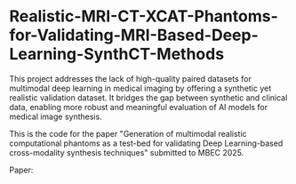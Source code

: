 # Realistic-MRI-CT-XCAT-Phantoms-for-Validating-MRI-Based-Deep-Learning-SynthCT-Methods
This project addresses the lack of high-quality paired datasets for multimodal deep learning in medical imaging by offering a synthetic yet realistic validation dataset. It bridges the gap between synthetic and clinical data, enabling more robust and meaningful evaluation of AI models for medical image synthesis.

This is the code for the paper "Generation of multimodal realistic computational phantoms as a test-bed for validating Deep Learning-based cross-modality synthesis techniques" submitted to MBEC 2025. 

Paper:
